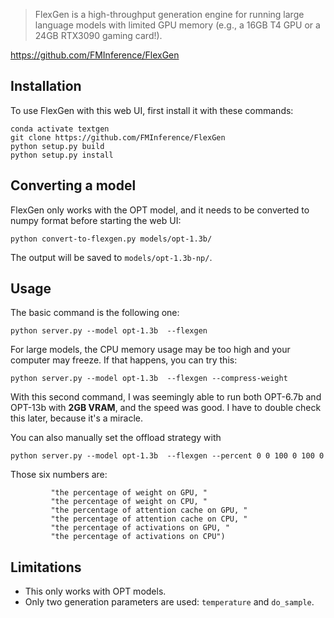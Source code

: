 >FlexGen is a high-throughput generation engine for running large language models with limited GPU memory (e.g., a 16GB T4 GPU or a 24GB RTX3090 gaming card!).

https://github.com/FMInference/FlexGen

## Installation

To use FlexGen with this web UI, first install it with these commands:

```
conda activate textgen
git clone https://github.com/FMInference/FlexGen
python setup.py build
python setup.py install
```

## Converting a model

FlexGen only works with the OPT model, and it needs to be converted to numpy format before starting the web UI:

```
python convert-to-flexgen.py models/opt-1.3b/
```

The output will be saved to `models/opt-1.3b-np/`.

## Usage

The basic command is the following one:

```
python server.py --model opt-1.3b  --flexgen
```

For large models, the CPU memory usage may be too high and your computer may freeze. If that happens, you can try this:

```
python server.py --model opt-1.3b  --flexgen --compress-weight
```

With this second command, I was seemingly able to run both OPT-6.7b and OPT-13b with **2GB VRAM**, and the speed was good. I have to double check this later, because it's a miracle.

You can also manually set the offload strategy with

```
python server.py --model opt-1.3b  --flexgen --percent 0 0 100 0 100 0
```

Those six numbers are:

```
         "the percentage of weight on GPU, "
         "the percentage of weight on CPU, "
         "the percentage of attention cache on GPU, "
         "the percentage of attention cache on CPU, "
         "the percentage of activations on GPU, "
         "the percentage of activations on CPU")

```


## Limitations

* This only works with OPT models.
* Only two generation parameters are used: `temperature` and `do_sample`.
